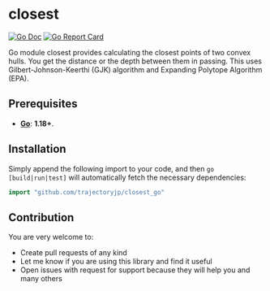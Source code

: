 # closest

[![Go Doc](https://pkg.go.dev/badge/github.com/trajectoryjp/closest_go)](https://pkg.go.dev/github.com/trajectoryjp/closest_go)
[![Go Report Card](https://goreportcard.com/badge/github.com/trajectoryjp/closest_go)](https://goreportcard.com/report/github.com/trajectoryjp/closest_go)

Go module closest provides calculating the closest points of two convex hulls.
You get the distance or the depth between them in passing.
This uses Gilbert-Johnson-Keerthi (GJK) algorithm and Expanding Polytope Algorithm (EPA).

## Prerequisites

- **[Go](https://go.dev)**: **1.18+**.

## Installation

Simply append the following import to your code, and then `go [build|run|test]`
will automatically fetch the necessary dependencies:

```go
import "github.com/trajectoryjp/closest_go"
```

## Contribution

You are very welcome to:

- Create pull requests of any kind
- Let me know if you are using this library and find it useful
- Open issues with request for support because they will help you and many others

